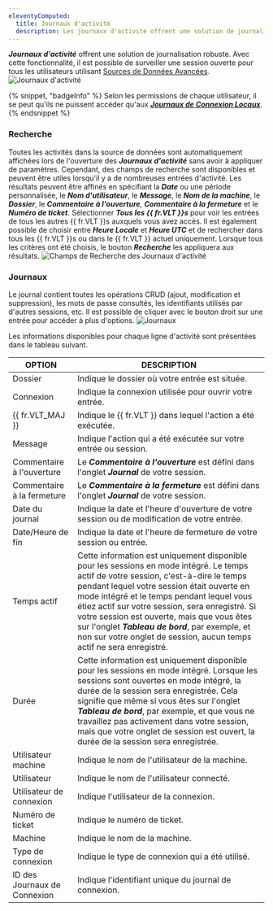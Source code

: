 ```yaml
---
eleventyComputed:
  title: Journaux d'activité
  description: Les journaux d'activité offrent une solution de journalisation robuste. Avec cette fonctionnalité, il est possible de surveiller une session ouverte pour tous les utilisateurs utilisant des Sources de Données Avancées.
---
```

***Journaux d'activité*** offrent une solution de journalisation robuste. Avec cette fonctionnalité, il est possible de surveiller une session ouverte pour tous les utilisateurs utilisant [Sources de Données Avancées](/rdm/windows/data-sources/data-sources-types/advanced-data-sources/).
![Journaux d'activité](https://cdnweb.devolutions.net/docs/docs_en_rdm_windows_RDMWin2259.png)

{% snippet, "badgeInfo" %}
Selon les permissions de chaque utilisateur, il se peut qu'ils ne puissent accéder qu'aux [***Journaux de Connexion Locaux***](/rdm/windows/commands/view/logs/).
{% endsnippet %}

### Recherche

Toutes les activités dans la source de données sont automatiquement affichées lors de l'ouverture des ***Journaux d'activité*** sans avoir à appliquer de paramètres. Cependant, des champs de recherche sont disponibles et peuvent être utiles lorsqu'il y a de nombreuses entrées d'activité. Les résultats peuvent être affinés en spécifiant la ***Date*** ou une période personnalisée, le ***Nom d'utilisateur***, le ***Message***, le ***Nom de la machine***, le ***Dossier***, le ***Commentaire à l'ouverture***, ***Commentaire à la fermeture*** et le ***Numéro de ticket***. Sélectionner ***Tous les {{ fr.VLT }}s*** pour voir les entrées de tous les autres {{ fr.VLT }}s auxquels vous avez accès. Il est également possible de choisir entre ***Heure Locale*** et ***Heure UTC*** et de rechercher dans tous les {{ fr.VLT }}s ou dans le {{ fr.VLT }} actuel uniquement. Lorsque tous les critères ont été choisis, le bouton ***Recherche*** les appliquera aux résultats.
![Champs de Recherche des Journaux d'activité](https://cdnweb.devolutions.net/docs/docs_en_rdm_windows_clip10252.png)

### Journaux

Le journal contient toutes les opérations CRUD (ajout, modification et suppression), les mots de passe consultés, les identifiants utilisés par d'autres sessions, etc. Il est possible de cliquer avec le bouton droit sur une entrée pour accéder à plus d'options.
![Journaux](https://cdnweb.devolutions.net/docs/docs_en_rdm_windows_RDMWin2021.png)

Les informations disponibles pour chaque ligne d'activité sont présentées dans le tableau suivant.

| OPTION              | DESCRIPTION |
|---------------------|-------------|
| Dossier             | Indique le dossier où votre entrée est située.       |
| Connexion           | Indique la connexion utilisée pour ouvrir votre entrée. |
| {{ fr.VLT_MAJ }}    | Indique le {{ fr.VLT }} dans lequel l'action a été exécutée. |
| Message             | Indique l'action qui a été exécutée sur votre entrée ou session. |
| Commentaire à l'ouverture | Le ***Commentaire à l'ouverture*** est défini dans l'onglet ***Journal*** de votre session. |
| Commentaire à la fermeture | Le ***Commentaire à la fermeture*** est défini dans l'onglet ***Journal*** de votre session. |
| Date du journal     | Indique la date et l'heure d'ouverture de votre session ou de modification de votre entrée. |
| Date/Heure de fin   | Indique la date et l'heure de fermeture de votre session ou entrée. |
| Temps actif         | Cette information est uniquement disponible pour les sessions en mode intégré. Le temps actif de votre session, c'est-à-dire le temps pendant lequel votre session était ouverte en mode intégré et le temps pendant lequel vous étiez actif sur votre session, sera enregistré. Si votre session est ouverte, mais que vous êtes sur l'onglet ***Tableau de bord***, par exemple, et non sur votre onglet de session, aucun temps actif ne sera enregistré. |
| Durée               | Cette information est uniquement disponible pour les sessions en mode intégré. Lorsque les sessions sont ouvertes en mode intégré, la durée de la session sera enregistrée. Cela signifie que même si vous êtes sur l'onglet ***Tableau de bord***, par exemple, et que vous ne travaillez pas activement dans votre session, mais que votre onglet de session est ouvert, la durée de la session sera enregistrée. |
| Utilisateur machine | Indique le nom de l'utilisateur de la machine. |
| Utilisateur         | Indique le nom de l'utilisateur connecté.    |
| Utilisateur de connexion | Indique l'utilisateur de la connexion.          |
| Numéro de ticket    | Indique le numéro de ticket.            |
| Machine             | Indique le nom de la machine.             |
| Type de connexion   | Indique le type de connexion qui a été utilisé. |
| ID des Journaux de Connexion | Indique l'identifiant unique du journal de connexion. |

